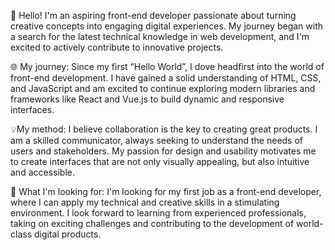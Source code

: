 👋 Hello! I'm an aspiring front-end developer passionate about turning creative concepts into engaging digital experiences. My journey began with a search for the latest technical knowledge in web development, and I'm excited to actively contribute to innovative projects.

🌐 My journey:
Since my first “Hello World”, I dove headfirst into the world of front-end development. I have gained a solid understanding of HTML, CSS, and JavaScript and am excited to continue exploring modern libraries and frameworks like React and Vue.js to build dynamic and responsive interfaces.

💡My method:
I believe collaboration is the key to creating great products. I am a skilled communicator, always seeking to understand the needs of users and stakeholders. My passion for design and usability motivates me to create interfaces that are not only visually appealing, but also intuitive and accessible.

🚀 What I'm looking for:
I'm looking for my first job as a front-end developer, where I can apply my technical and creative skills in a stimulating environment. I look forward to learning from experienced professionals, taking on exciting challenges and contributing to the development of world-class digital products.
